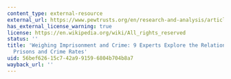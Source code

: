 ```yaml
---
content_type: external-resource
external_url: https://www.pewtrusts.org/en/research-and-analysis/articles/2014/09/weighing-imprisonment-and-crime
has_external_license_warning: true
license: https://en.wikipedia.org/wiki/All_rights_reserved
status: ''
title: 'Weighing Imprisonment and Crime: 9 Experts Explore the Relationship Between
  Prisons and Crime Rates'
uid: 56bef626-15c7-42a9-9159-6804b704b8a7
wayback_url: ''
---
```

